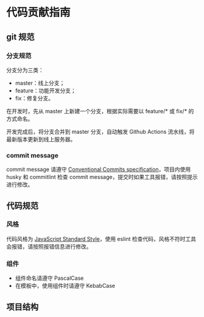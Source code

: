 # 代码贡献指南

## git 规范

### 分支规范

分支分为三类：
* master：线上分支；
* feature：功能开发分支；
* fix：修复分支。

在开发时，先从 master 上新建一个分支，根据实际需要以 feature/* 或 fix/* 的方式命名。

开发完成后，将分支合并到 master 分支，自动触发 Github Actions 流水线，将最新版本更新到线上服务器。


### commit message

commit message 请遵守 [Conventional Commits specification](https://www.conventionalcommits.org)，项目内使用 husky 和 commitlint 检查 commit message，提交时如果工具报错，请按照提示进行修改。


## 代码规范

### 风格

代码风格为 [JavaScript Standard Style](https://github.com/standard/standard)，使用 eslint 检查代码，风格不符时工具会报错，请按照报错信息进行修改。

### 组件

* 组件命名请遵守 PascalCase
* 在模板中，使用组件时请遵守 KebabCase

## 项目结构


